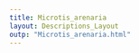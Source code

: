 ```yaml
---
title: Microtis_arenaria
layout: Descriptions_Layout 
outp: "Microtis_arenaria.html"
---
```



